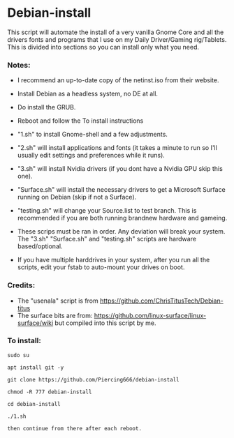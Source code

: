 # Debian-install
This script will automate the install of a very vanilla Gnome Core and all the drivers fonts and programs that I use on my Daily Driver/Gaming rig/Tablets.
This is divided into sections so you can install only what you need.


### Notes:
- I recommend an up-to-date copy of the netinst.iso from their website.
- Install Debian as a headless system, no DE at all.
- Do install the GRUB.
- Reboot and follow the To install instructions
  
- "1.sh" to install Gnome-shell and a few adjustments.
  
- "2.sh" will install applications and fonts (it takes a minute to run so I'll usually edit settings and preferences while it runs).
  
- "3.sh" will install Nvidia drivers (if you dont have a Nvidia GPU skip this one).
  
- "Surface.sh" will install the necessary drivers to get a Microsoft Surface running on Debian (skip if not a Surface).
  
- "testing.sh" will change your Source.list to test branch. This is recommended if you are both running brandnew hardware and gameing. 
  
- These scrips must be ran in order. Any deviation will break your system. The "3.sh" "Surface.sh" and "testing.sh" scripts are hardware based/optional.

- If you have multiple harddrives in your system, after you run all the scripts, edit your fstab to auto-mount your drives on boot.

### Credits:
- The "usenala" script is from https://github.com/ChrisTitusTech/Debian-titus
- The surface bits are from: https://github.com/linux-surface/linux-surface/wiki but compiled into this script by me.

 
### To install:

```
sudo su

apt install git -y

git clone https://github.com/Piercing666/debian-install

chmod -R 777 debian-install

cd debian-install

./1.sh

then continue from there after each reboot.
